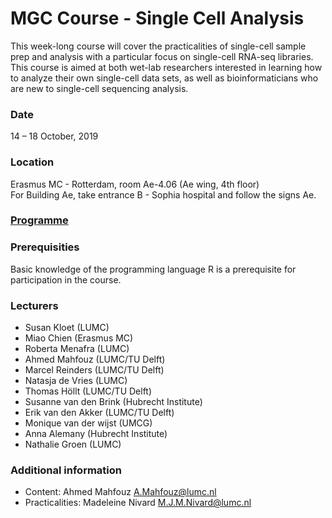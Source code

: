 # MGC Course - Single Cell Analysis

This week-long course will cover the practicalities of single-cell sample prep and analysis with a particular focus on single-cell RNA-seq libraries. This course is aimed at both wet-lab researchers interested in learning how to analyze their own single-cell data sets, as well as bioinformaticians who are new to single-cell sequencing analysis.

### Date
14 – 18 October, 2019

### Location
Erasmus MC - Rotterdam, room Ae-4.06 (Ae wing, 4th floor)  
For Building Ae, take entrance B - Sophia hospital and follow the signs Ae.

### [Programme](Programme.md)

### Prerequisities
Basic knowledge of the programming language R is a prerequisite for participation in the course.

### Lecturers
- Susan Kloet (LUMC)
- Miao Chien (Erasmus MC)
- Roberta Menafra (LUMC)
- Ahmed Mahfouz (LUMC/TU Delft)
- Marcel Reinders (LUMC/TU Delft)
- Natasja de Vries (LUMC)
- Thomas Höllt (LUMC/TU Delft)
- Susanne van den Brink (Hubrecht Institute)
- Erik van den Akker (LUMC/TU Delft)
- Monique van der wijst (UMCG)
- Anna Alemany (Hubrecht Institute)
- Nathalie Groen (LUMC)

### Additional information
- Content: Ahmed Mahfouz <A.Mahfouz@lumc.nl>
- Practicalities: Madeleine Nivard <M.J.M.Nivard@lumc.nl>
